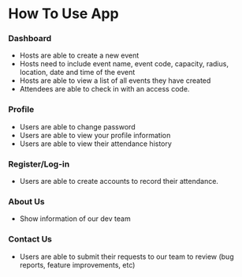 # How To Use App

### Dashboard
* Hosts are able to create a new event
* Hosts need to include event name, event code, capacity, radius, location, date and time of the event
* Hosts are able to view a list of all events they have created
* Attendees are able to check in with an access code.

### Profile
* Users are able to change password
* Users are able to view your profile information
* Users are able to view their attendance history

### Register/Log-in
* Users are able to create accounts to record their attendance.

### About Us
* Show information of our dev team

### Contact Us
* Users are able to submit their requests to our team to review (bug reports, feature improvements, etc)
